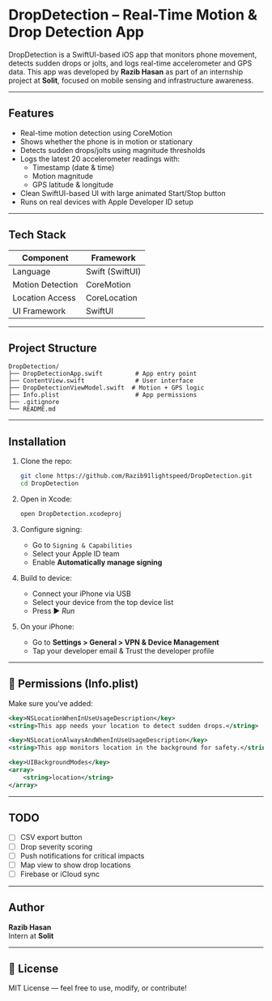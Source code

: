# DropDetection – Real-Time Motion & Drop Detection App

DropDetection is a SwiftUI-based iOS app that monitors phone movement, detects sudden drops or jolts, and logs real-time accelerometer and GPS data. This app was developed by **Razib Hasan** as part of an internship project at **Solit**, focused on mobile sensing and infrastructure awareness.

---

## Features

- Real-time motion detection using CoreMotion  
- Shows whether the phone is in motion or stationary  
- Detects sudden drops/jolts using magnitude thresholds  
- Logs the latest 20 accelerometer readings with:
  - Timestamp (date & time)
  - Motion magnitude
  - GPS latitude & longitude  
- Clean SwiftUI-based UI with large animated Start/Stop button  
- Runs on real devices with Apple Developer ID setup  

---

## Tech Stack

| Component        | Framework        |
|------------------|------------------|
| Language         | Swift (SwiftUI)  |
| Motion Detection | CoreMotion       |
| Location Access  | CoreLocation     |
| UI Framework     | SwiftUI          |

---

## Project Structure

```plaintext
DropDetection/
├── DropDetectionApp.swift         # App entry point
├── ContentView.swift              # User interface
├── DropDetectionViewModel.swift  # Motion + GPS logic
├── Info.plist                     # App permissions
├── .gitignore
└── README.md
```

---

## Installation

1. Clone the repo:
   ```bash
   git clone https://github.com/Razib91lightspeed/DropDetection.git
   cd DropDetection
   ```

2. Open in Xcode:
   ```bash
   open DropDetection.xcodeproj
   ```

3. Configure signing:
   - Go to `Signing & Capabilities`
   - Select your Apple ID team
   - Enable **Automatically manage signing**

4. Build to device:
   - Connect your iPhone via USB
   - Select your device from the top device list
   - Press ▶️ *Run*

5. On your iPhone:
   - Go to **Settings > General > VPN & Device Management**
   - Tap your developer email & Trust the developer profile

---

## 🔐 Permissions (Info.plist)

Make sure you’ve added:

```xml
<key>NSLocationWhenInUseUsageDescription</key>
<string>This app needs your location to detect sudden drops.</string>

<key>NSLocationAlwaysAndWhenInUseUsageDescription</key>
<string>This app monitors location in the background for safety.</string>

<key>UIBackgroundModes</key>
<array>
    <string>location</string>
</array>
```

---

## TODO

- [ ] CSV export button  
- [ ] Drop severity scoring  
- [ ] Push notifications for critical impacts  
- [ ] Map view to show drop locations  
- [ ] Firebase or iCloud sync  

---

## Author

**Razib Hasan**  
Intern at **Solit**  

---

## 📄 License

MIT License — feel free to use, modify, or contribute!
